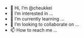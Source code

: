 - 👋 Hi, I’m @cheukkei
- 👀 I’m interested in ...
- 🌱 I’m currently learning ...
- 💞️ I’m looking to collaborate on ...
- 📫 How to reach me ...

<!---
cheukkei/cheukkei is a ✨ special ✨ repository because its `README.md` (this file) appears on your GitHub profile.
You can click the Preview link to take a look at your changes.
--->
